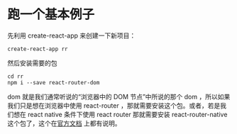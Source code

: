 # 跑一个基本例子


先利用 create-react-app 来创建一下新项目：

```
create-react-app rr
```

然后安装需要的包

```
cd rr
npm i --save react-router-dom
```

dom 就是我们通常听说的“浏览器中的 DOM 节点”中所说的那个 dom ，所以如果我们只是想在浏览器中使用 react-router ，那就需要安装这个包。或者，若是我们想在 react native 条件下使用 react router 那就需要安装 react-router-native 这个包了，这个在[官方文档](https://reacttraining.com/react-router/native/guides/quick-start) 上都有说明。

